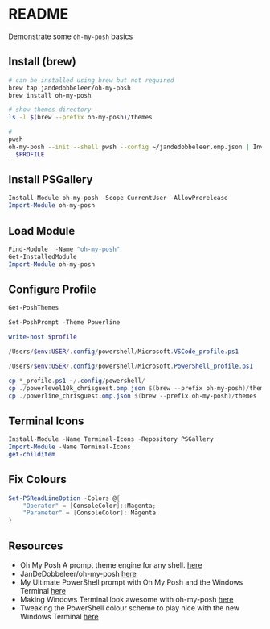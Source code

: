 # README

Demonstrate some `oh-my-posh` basics

## Install (brew)

```sh
# can be installed using brew but not required
brew tap jandedobbeleer/oh-my-posh
brew install oh-my-posh

# show themes directory
ls -l $(brew --prefix oh-my-posh)/themes

# 
pwsh
oh-my-posh --init --shell pwsh --config ~/jandedobbeleer.omp.json | Invoke-Expression
. $PROFILE
```

## Install PSGallery

```ps1
Install-Module oh-my-posh -Scope CurrentUser -AllowPrerelease
Import-Module oh-my-posh   
```

## Load Module

```ps1
Find-Module  -Name "oh-my-posh"    
Get-InstalledModule
Import-Module oh-my-posh
```

## Configure Profile

```ps1
Get-PoshThemes       

Set-PoshPrompt -Theme Powerline     

write-host $profile

/Users/$env:USER/.config/powershell/Microsoft.VSCode_profile.ps1

/Users/$env:USER/.config/powershell/Microsoft.PowerShell_profile.ps1

cp *_profile.ps1 ~/.config/powershell/
cp ./powerlevel10k_chrisguest.omp.json $(brew --prefix oh-my-posh)/themes 
cp ./powerline_chrisguest.omp.json $(brew --prefix oh-my-posh)/themes 

```

## Terminal Icons

```ps1
Install-Module -Name Terminal-Icons -Repository PSGallery
Import-Module -Name Terminal-Icons
get-childitem
```

## Fix Colours

```ps1
Set-PSReadLineOption -Colors @{
    "Operator" = [ConsoleColor]::Magenta;
    "Parameter" = [ConsoleColor]::Magenta
}
```


## Resources

* Oh My Posh A prompt theme engine for any shell. [here](https://ohmyposh.dev/docs/macos)
* JanDeDobbeleer/oh-my-posh [here](https://github.com/JanDeDobbeleer/oh-my-posh)
* My Ultimate PowerShell prompt with Oh My Posh and the Windows Terminal [here](https://www.hanselman.com/blog/my-ultimate-powershell-prompt-with-oh-my-posh-and-the-windows-terminal)
* Making Windows Terminal look awesome with oh-my-posh [here](https://zimmergren.net/making-windows-terminal-look-awesome-with-oh-my-posh/)
* Tweaking the PowerShell colour scheme to play nice with the new Windows Terminal [here](https://stevenknox.net/tweaking-powershell-color-scheme-to-play-nice-with-the-new-windows-terminal/)
